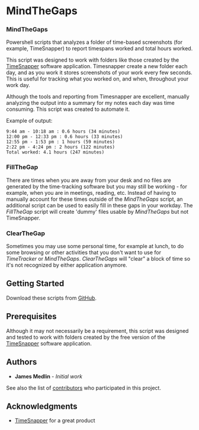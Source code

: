 # MindTheGaps

### MindTheGaps

Powershell scripts that analyzes a folder of time-based screenshots (for example, TimeSnapper) to report timespans worked and total hours worked.

This script was designed to work with folders like those created by the [TimeSnapper](http://www.timesnapper.com/) software application.  Timesnapper create a new folder each day, and as you work it stores screenshots of your work every few seconds.  This is useful for tracking what you worked on, and when, throughout your work day.

Although the tools and reporting from Timesnapper are excellent, manually analyzing the output into a summary for my notes each day was time consuming.  This script was created to automate it.

Example of output:
```
9:44 am - 10:18 am : 0.6 hours (34 minutes)
12:00 pm - 12:33 pm : 0.6 hours (33 minutes)
12:55 pm - 1:53 pm : 1 hours (59 minutes)
2:22 pm - 4:24 pm : 2 hours (122 minutes)
Total worked: 4.1 hours (247 minutes)
```

### FillTheGap
There are times when you are away from your desk and no files are generated by the time-tracking software but you may still be working - for example, when you are in meetings, reading, etc.  Instead of having to manually account for these times outside of the *MindTheGaps* script, an additional script can be used to easily fill in these gaps in your workday.  The *FillTheGap* script will create 'dummy' files usable by *MindTheGaps* but not TimeSnapper.

### ClearTheGap
Sometimes you may use some personal time, for example at lunch, to do some browsing or other activities that you don't want to use for *TimeTracker* or *MindTheGaps*.  *ClearTheGaps* will "clear" a block of time so it's not recognized by either application anymore.

## Getting Started

Download these scripts from [GitHub](https://github.com/jmedlinz/MindTheGaps).

## Prerequisites

Although it may not necessarily be a requirement, this script was designed and tested to work with folders created by the free version of the [TimeSnapper](http://www.timesnapper.com/) software application.

<!--
### Installing

A step by step series of examples that tell you how to get a development env running

Say what the step will be

```
Give the example
```

And repeat

```
until finished
```

End with an example of getting some data out of the system or using it for a little demo

## Running the tests

Explain how to run the automated tests for this system

### Break down into end to end tests

Explain what these tests test and why

```
Give an example
```

### And coding style tests

Explain what these tests test and why

```
Give an example
```

## Deployment

Add additional notes about how to deploy this on a live system

## Built With

* [Dropwizard](http://www.dropwizard.io/1.0.2/docs/) - The web framework used
* [Maven](https://maven.apache.org/) - Dependency Management
* [ROME](https://rometools.github.io/rome/) - Used to generate RSS Feeds

## Contributing

Please read [CONTRIBUTING.md](https://gist.github.com/PurpleBooth/b24679402957c63ec426) for details on our code of conduct, and the process for submitting pull requests to us.

## Versioning

We use [SemVer](http://semver.org/) for versioning. For the versions available, see the [tags on this repository](https://github.com/your/project/tags).

-->

## Authors

* **James Medlin** - *Initial work*

See also the list of [contributors](https://github.com/jmedlinz/MindTheGaps/contributors) who participated in this project.

<!--
## License

This project is licensed under the MIT License - see the [LICENSE.md](LICENSE.md) file for details
-->

## Acknowledgments

* [TimeSnapper](http://www.timesnapper.com/) for a great product
